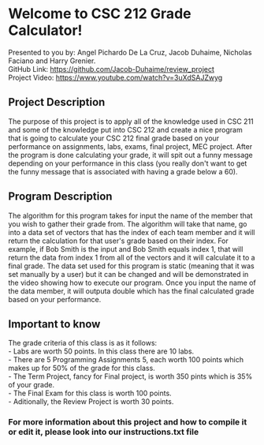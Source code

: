# Welcome to CSC 212 Grade Calculator!

Presented to you by: Angel Pichardo De La Cruz, Jacob Duhaime, Nicholas Faciano and Harry Grenier.
<br>
GitHub Link: https://github.com/Jacob-Duhaime/review_project
<br>
Project Video: https://www.youtube.com/watch?v=3uXdSAJZwyg
<h2>Project Description </h2>
The purpose of this project is to apply all of the knowledge used in CSC 211 and some of the knowledge put into CSC 212 and create a nice program that is going to calculate your CSC 212 final grade based on your performance on assignments, labs, exams, final project, MEC project. After the program is done calculating your grade, it will spit out a funny message depending on your performance in this class (you really don't want to get the funny message that is associated with having a grade below a 60). 
<br>

<h2>Program Description</h2>
The algorithm for this program takes for input the name of the member that you wish to gather their grade from. The algorithm will take that name, go into a data set of vectors that has the index of each team member and it will return the calculation for that user's grade based on their index. For example, if Bob Smith is the input and Bob Smith equals index 1, that will return the data from index 1 from all of the vectors and it will calculate it to a final grade. The data set used for this program is static (meaning that it was set manually by a user) but it can be changed and will be demonstrated in the video showing how to execute our program. Once you input the name of the data member, it will outputa double which has the final calculated grade based on your performance. 
<br>

<h2>Important to know</h2>
The grade criteria of this class is as it follows:
<br>
- Labs are worth 50 points. In this class there are 10 labs.
<br>
- There are 5 Programming Assignments	5, each worth 100 points which makes up for 50% of the grade for this class.
<br>
- The Term Project, fancy for Final project, is worth 350 pints which is 35% of your grade.
<br>
- The Final Exam for this class is worth 100 points.
<br>
- Aditionally, the Review Project is worth 30 points.
<br>

<h3>For more information about this project and how to compile it or edit it, please look into our <b>instructions.txt</b> file </h3>
